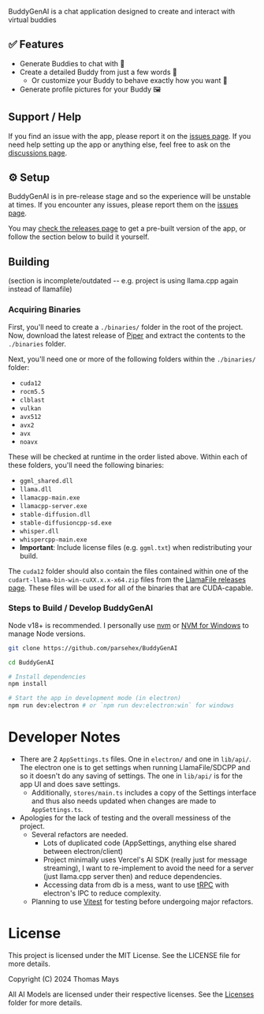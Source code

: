 BuddyGenAI is a chat application designed to create and interact with virtual buddies

## ✅ Features

- Generate Buddies to chat with 🤖
- Create a detailed Buddy from just a few words 📝
  - Or customize your Buddy to behave exactly how you want 🎨
- Generate profile pictures for your Buddy 🖼️

## Support / Help

If you find an issue with the app, please report it on the [issues page](https://github.com/parsehex/BuddyGenAI/issues). If you need help setting up the app or anything else, feel free to ask on the [discussions page](https://github.com/parsehex/BuddyGenAI/discussions).

## ⚙️ Setup

BuddyGenAI is in pre-release stage and so the experience will be unstable at times. If you encounter any issues, please report them on the [issues page](https://github.com/parsehex/BuddyGenAI/issues).

You may [check the releases page](https://github.com/parsehex/BuddyGenAI/releases) to get a pre-built version of the app, or follow the section below to build it yourself.

## Building

(section is incomplete/outdated -- e.g. project is using llama.cpp again instead of llamafile)

### Acquiring Binaries

First, you'll need to create a `./binaries/` folder in the root of the project. Now, download the latest release of [Piper](https://github.com/rhasspy/piper/releases) and extract the contents to the `./binaries` folder.

Next, you'll need one or more of the following folders within the `./binaries/` folder:

- `cuda12`
- `rocm5.5`
- `clblast`
- `vulkan`
- `avx512`
- `avx2`
- `avx`
- `noavx`

These will be checked at runtime in the order listed above. Within each of these folders, you'll need the following binaries:

- `ggml_shared.dll`
- `llama.dll`
- `llamacpp-main.exe`
- `llamacpp-server.exe`
- `stable-diffusion.dll`
- `stable-diffusioncpp-sd.exe`
- `whisper.dll`
- `whispercpp-main.exe`
- **Important**: Include license files (e.g. `ggml.txt`) when redistributing your build.

The `cuda12` folder should also contain the files contained within one of the `cudart-llama-bin-win-cuXX.x.x-x64.zip` files from the [LlamaFile releases page](https://github.com/ggerganov/llama.cpp/releases). These files will be used for all of the binaries that are CUDA-capable.

### Steps to Build / Develop BuddyGenAI

Node v18+ is recommended. I personally use [nvm](https://github.com/nvm-sh/nvm) or [NVM for Windows](https://github.com/coreybutler/nvm-windows) to manage Node versions.

```bash
git clone https://github.com/parsehex/BuddyGenAI

cd BuddyGenAI

# Install dependencies
npm install

# Start the app in development mode (in electron)
npm run dev:electron # or `npm run dev:electron:win` for windows
```

# Developer Notes

- There are 2 `AppSettings.ts` files. One in `electron/` and one in `lib/api/`. The electron one is to get settings when running LlamaFile/SDCPP and so it doesn't do any saving of settings. The one in `lib/api/` is for the app UI and does save settings.
  - Additionally, `stores/main.ts` includes a copy of the Settings interface and thus also needs updated when changes are made to `AppSettings.ts`.
- Apologies for the lack of testing and the overall messiness of the project.
  - Several refactors are needed.
    - Lots of duplicated code (AppSettings, anything else shared between electron/client)
    - Project minimally uses Vercel's AI SDK (really just for message streaming), I want to re-implement to avoid the need for a server (just llama.cpp server then) and reduce dependencies.
    - Accessing data from db is a mess, want to use [tRPC](https://trpc.io/) with electron's IPC to reduce complexity.
  - Planning to use [Vitest](https://vitest.dev/) for testing before undergoing major refactors.

# License

This project is licensed under the MIT License. See the LICENSE file for more details.

Copyright (C) 2024 Thomas Mays

All AI Models are licensed under their respective licenses. See the [Licenses](./licenses/) folder for more details.
